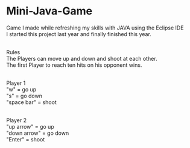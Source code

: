 # Mini-Java-Game
Game I made while refreshing my skills with JAVA using the Eclipse IDE <br>
I started this project last year and finally finished this year.<br><br>


Rules<br>
The Players can move up and down and shoot at each other.<br>
The first Player to reach ten hits on his opponent wins.<br><br>

Player 1<br>
"w" = go up<br>
"s" = go down<br>
"space bar" = shoot<br><br>

Player 2<br>
"up arrow" = go up<br>
"down arrow" = go down<br>
"Enter" = shoot
